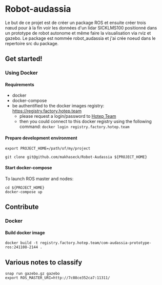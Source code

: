 # Robot-audassia

Le but de ce projet est de créer un package ROS et ensuite créer trois nœud pour à la fin voir les données d'un lidar SICKLMS100 positionné dans un prototype de robot autonome et même faire la visualisation via rviz et gazebo.
Le package est nommée robot_audassia et j'ai crée noeud dans le repertoire src du package.

## Get started!

### Using Docker 

#### Requirements

- docker
- docker-compose
- be authentified to the docker images registry: https://registry.factory.hotep.team
  - please request a login/password to [Hotep Team](mailto:tech@hotep.team)
  - then you could connect to this docker registry using the following command: `docker login registry.factory.hotep.team` 

#### Prepare development environment

```shell
export PROJECT_HOME=/path/of/my/project

git clone git@github.com/makhaseck/Robot-Audassia ${PROJECT_HOME}
```

#### Start docker-compose

To launch ROS master and nodes:

```shell
cd ${PROJECT_HOME}
docker-compose up 
```

## Contribute

### Docker

#### Build docker image

`docker build -t registry.factory.hotep.team/com-audassia-prototype-ros:241108-2144 .` 

## Various notes to classify

```
snap run gazebo.gz gazebo
export ROS_MASTER_URI=http://7c08ce352ca7:11311/
```

